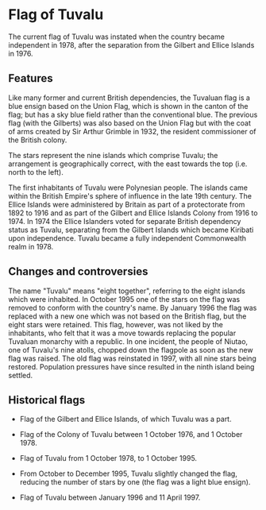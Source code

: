 # Flag of Tuvalu

The current flag of Tuvalu was instated when the country became independent in 1978, after the separation from the Gilbert and Ellice Islands in 1976.

## Features

Like many former and current British dependencies, the Tuvaluan flag is a blue ensign based on the Union Flag, which is shown in the canton of the flag; but has a sky blue field rather than the conventional blue. The previous flag (with the Gilberts) was also based on the Union Flag but with the coat of arms created by Sir Arthur Grimble in 1932, the resident commissioner of the British colony.

The stars represent the nine islands which comprise Tuvalu; the arrangement is geographically correct, with the east towards the top (i.e. north to the left).

The first inhabitants of Tuvalu were Polynesian people. The islands came within the British Empire's sphere of influence in the late 19th century. The Ellice Islands were administered by Britain as part of a protectorate from 1892 to 1916 and as part of the Gilbert and Ellice Islands Colony from 1916 to 1974. In 1974 the Ellice Islanders voted for separate British dependency status as Tuvalu, separating from the Gilbert Islands which became Kiribati upon independence. Tuvalu became a fully independent Commonwealth realm in 1978.

## Changes and controversies

The name "Tuvalu" means "eight together", referring to the eight islands which were inhabited. In October 1995 one of the stars on the flag was removed to conform with the country's name. By January 1996 the flag was replaced with a new one which was not based on the British flag, but the eight stars were retained. This flag, however, was not liked by the inhabitants, who felt that it was a move towards replacing the popular Tuvaluan monarchy with a republic. In one incident, the people of Niutao, one of Tuvalu's nine atolls, chopped down the flagpole as soon as the new flag was raised. The old flag was reinstated in 1997, with all nine stars being restored. Population pressures have since resulted in the ninth island being settled.

## Historical flags

- Flag of the Gilbert and Ellice Islands, of which Tuvalu was a part.

- Flag of the Colony of Tuvalu between 1 October 1976, and 1 October 1978.

- Flag of Tuvalu from 1 October 1978, to 1 October 1995.

- From October to December 1995, Tuvalu slightly changed the flag, reducing the number of stars by one (the flag was a light blue ensign).

- Flag of Tuvalu between January 1996 and 11 April 1997.
